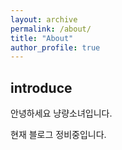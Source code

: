 ```yaml
---
layout: archive
permalink: /about/
title: "About"
author_profile: true
---
```


## introduce

안녕하세요 냥량소녀입니다.

현재 블로그 정비중입니다.
